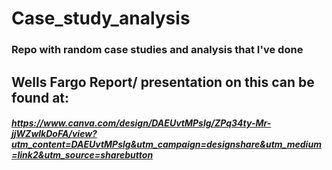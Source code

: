 # Case_study_analysis
### Repo with random case studies and analysis that I've done


## Wells Fargo Report/ presentation on this can be found at: 
##### https://www.canva.com/design/DAEUvtMPslg/ZPq34ty-Mr-jjWZwlkDoFA/view?utm_content=DAEUvtMPslg&utm_campaign=designshare&utm_medium=link2&utm_source=sharebutton

